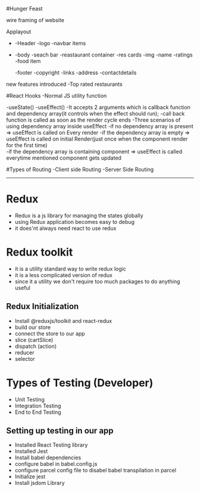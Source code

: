 #Hunger Feast

wire framing of website

Applayout

- -Header
  -logo
  -navbar items
- -body
  -seach bar
  -reastaurant container
  -res cards
  -img
  -name
  -ratings
  -food item

  -footer
  -copyright
  -links
  -address
  -contactdetails

new features introduced
-Top rated restaurants

#React Hooks
-Normal JS utility function

-useState()
-useEffect()
  -It accepts 2 arguments which is callback function and dependency array(it controls when the effect should run);
  -call back function is called as soon as the render cycle ends
  -Three scenarios of using dependency array inside useEffect
    -if no dependency array is present => useEffect is called on Every render 
    -if the dependency array is empty => useEffect is called on initial Render(just once when the component render for the first time)\
    -if the dependency array is containing component => useEffect is called everytime mentioned component gets updated


#Types of Routing
  -Client side Routing 
  -Server Side Routing
  
-----------
# Redux
 - Redux is a js library for managing the states globally
 - using Redux application becomes easy to debug
 - it does'nt always need react to use redux 

# Redux toolkit
- it is a utility standard way to write redux logic
- it is a less complicated version of redux
- since it a utility we don't require too much packages to do anything useful

## Redux Initialization
- Install @reduxjs/toolkit and react-redux
- build our store
- connect the store to our app
- slice (cartSlice)
- dispatch (action)
- reducer
- selector

# Types of Testing (Developer)
- Unit Testing
- Integration Testing 
- End to End Testing

## Setting up testing in our app
- Installed React Testing library
- Installed Jest
- Install babel dependencies
- configure babel in babel.config.js
- configure parcel config file to disabel babel transpilation in parcel
- Initialize jest
- Install jsdom Library


